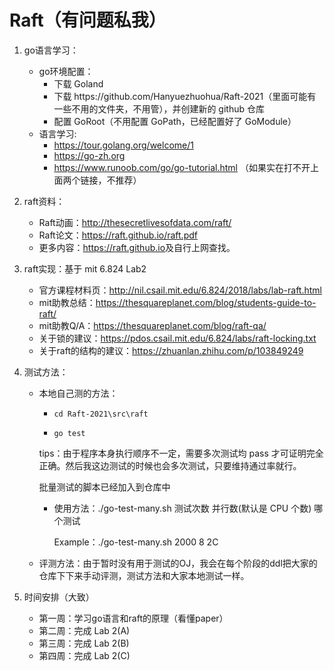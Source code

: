 # Raft（有问题私我）

1. go语言学习：
   * go环境配置：
     * 下载 $\text{Goland}$
     * 下载 $\text{https://github.com/Hanyuezhuohua/Raft-2021}$（里面可能有一些不用的文件夹，不用管），并创建新的 github 仓库
     * 配置 $\text{GoRoot}$（不用配置 $\text{GoPath}$，已经配置好了 $\text{GoModule}$）
   * 语言学习:
     * https://tour.golang.org/welcome/1
     * https://go-zh.org
     * https://www.runoob.com/go/go-tutorial.html （如果实在打不开上面两个链接，不推荐）
   
2. raft资料：
   * Raft动画：http://thesecretlivesofdata.com/raft/
   * Raft论文：https://raft.github.io/raft.pdf
   * 更多内容：<https://raft.github.io>及自行上网查找。
   
3. raft实现：基于 mit 6.824 Lab2
   * 官方课程材料页：<http://nil.csail.mit.edu/6.824/2018/labs/lab-raft.html>
   * mit助教总结：<https://thesquareplanet.com/blog/students-guide-to-raft/>
   * mit助教Q/A：<https://thesquareplanet.com/blog/raft-qa/>
   * 关于锁的建议：<https://pdos.csail.mit.edu/6.824/labs/raft-locking.txt>
   * 关于raft的结构的建议：<https://zhuanlan.zhihu.com/p/103849249>

4. 测试方法：

   * 本地自己测的方法：
      * `cd Raft-2021\src\raft`
   
      * `go test`
   
      tips：由于程序本身执行顺序不一定，需要多次测试均 $\text{pass}$ 才可证明完全正确。然后我这边测试的时候也会多次测试，只要维持通过率就行。
   
     批量测试的脚本已经加入到仓库中
   
     * 使用方法：./go-test-many.sh 测试次数 并行数(默认是 CPU 个数) 哪个测试
     
       Example：./go-test-many.sh 2000 8 2C
   
   * 评测方法：由于暂时没有用于测试的OJ，我会在每个阶段的ddl把大家的仓库下下来手动评测，测试方法和大家本地测试一样。       


5. 时间安排（大致）
   * 第一周：学习go语言和raft的原理（看懂paper）
   * 第二周：完成 Lab 2(A)
   * 第三周：完成 Lab 2(B)
   * 第四周：完成 Lab 2(C)